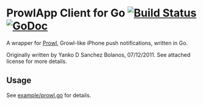 ProwlApp Client for Go [![Build Status](https://travis-ci.org/cj123/goprowl.svg?branch=master)](https://travis-ci.org/cj123/goprowl) [![GoDoc](https://godoc.org/github.com/cj123/goprowl?status.svg)](https://godoc.org/github.com/cj123/goprowl)
===

A wrapper for [Prowl](https://www.prowlapp.com/), Growl-like iPhone push notifications, written in Go.

Originally written by Yanko D Sanchez Bolanos, 07/12/2011. See attached license for more details.

Usage
-----

See [example/prowl.go](example/prowl.go) for details.
